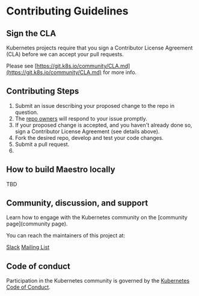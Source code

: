 # Contributing Guidelines

## Sign the CLA

Kubernetes projects require that you sign a Contributor License Agreement (CLA) before we can accept your pull requests.

Please see [https://git.k8s.io/community/CLA.md](https://git.k8s.io/community/CLA.md) for more info.

## Contributing Steps

1. Submit an issue describing your proposed change to the repo in question.
2. The [repo owners](https://github.com/maestrosdk/kubebuilder/blob/master/OWNERS) will respond to your issue promptly.
3. If your proposed change is accepted, and you haven't already done so, sign a Contributor License Agreement (see details above).
4. Fork the desired repo, develop and test your code changes.
5. Submit a pull request.
6.
## How to build Maestro locally

TBD

## Community, discussion, and support

Learn how to engage with the Kubernetes community on the [community page](community page).

You can reach the maintainers of this project at:

[Slack](http://slack.k8s.io/)
[Mailing List](https://groups.google.com/forum/#!forum/kubernetes-kubebuilder)

## Code of conduct

Participation in the Kubernetes community is governed by the [Kubernetes Code of Conduct](https://github.com/maestrosdk/kubebuilder/blob/master/code-of-conduct.md).
